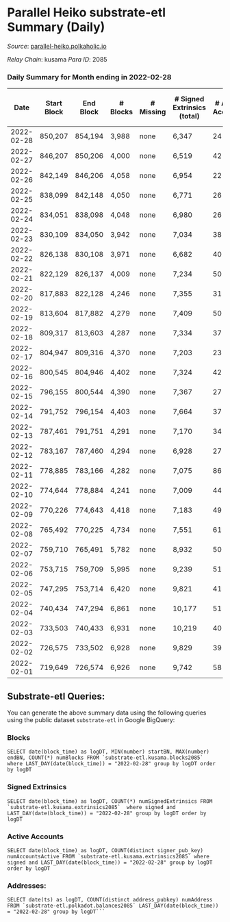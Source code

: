# Parallel Heiko substrate-etl Summary (Daily)

_Source_: [parallel-heiko.polkaholic.io](https://parallel-heiko.polkaholic.io)

*Relay Chain*: kusama
*Para ID*: 2085



### Daily Summary for Month ending in 2022-02-28


| Date | Start Block | End Block | # Blocks | # Missing | # Signed Extrinsics (total) | # Active Accounts | # Addresses with Balances | # Events | # Transfers | # XCM Transfers In | # XCM Transfers Out |
| ---- | ----------- | --------- | -------- | --------- | --------------------------- | ----------------- | ------------------------- | -------- | ----------- | ------------------ | ------------------- |
| 2022-02-28 | 850,207 | 854,194 | 3,988 | none  | 6,347 | 24 | 10,959 | 33,962 | 574 ($0.0011) |   |   |
| 2022-02-27 | 846,207 | 850,206 | 4,000 | none  | 6,519 | 42 | 10,959 | 34,957 | 837 ($0.0018) |   |   |
| 2022-02-26 | 842,149 | 846,206 | 4,058 | none  | 6,954 | 22 | 10,959 | 36,483 | 526 ($0.0011) |   |   |
| 2022-02-25 | 838,099 | 842,148 | 4,050 | none  | 6,771 | 26 | 10,959 | 35,784 | 573 ($0.89) |   |   |
| 2022-02-24 | 834,051 | 838,098 | 4,048 | none  | 6,980 | 26 | 10,958 | 36,667 | 623 ($0.001) |   |   |
| 2022-02-23 | 830,109 | 834,050 | 3,942 | none  | 7,034 | 38 | 10,958 | 36,764 | 707 ($0.0014) |   |   |
| 2022-02-22 | 826,138 | 830,108 | 3,971 | none  | 6,682 | 40 | 10,958 | 35,492 | 773 ($0.90) |   |   |
| 2022-02-21 | 822,129 | 826,137 | 4,009 | none  | 7,234 | 50 | 10,957 | 37,912 | 907 ($4.47) |   |   |
| 2022-02-20 | 817,883 | 822,128 | 4,246 | none  | 7,355 | 31 | 10,956 | 38,714 | 769 ($0.0018) |   |   |
| 2022-02-19 | 813,604 | 817,882 | 4,279 | none  | 7,409 | 50 | 10,956 | 39,365 | 1,120 ($8.93) |   |   |
| 2022-02-18 | 809,317 | 813,603 | 4,287 | none  | 7,334 | 37 | 10,956 | 38,815 | 864 ($1.30) |   |   |
| 2022-02-17 | 804,947 | 809,316 | 4,370 | none  | 7,203 | 23 | 10,955 | 38,186 | 609 ($6.21) |   |   |
| 2022-02-16 | 800,545 | 804,946 | 4,402 | none  | 7,324 | 42 | 10,955 | 39,085 | 940 ($0.0018) |   | 1 ($153.24) |
| 2022-02-15 | 796,155 | 800,544 | 4,390 | none  | 7,367 | 27 | 10,954 | 38,940 | 662 ($0.0006) |   |   |
| 2022-02-14 | 791,752 | 796,154 | 4,403 | none  | 7,664 | 37 | 10,954 | 40,459 | 955 ($0.0009) |   |   |
| 2022-02-13 | 787,461 | 791,751 | 4,291 | none  | 7,170 | 34 | 10,953 | 38,129 | 833 ($0.0008) |   |   |
| 2022-02-12 | 783,167 | 787,460 | 4,294 | none  | 6,928 | 27 | 10,952 | 37,015 | 671 ($3,736.52) |   |   |
| 2022-02-11 | 778,885 | 783,166 | 4,282 | none  | 7,075 | 86 | 10,944 | 37,770 | 870 ($4,713.17) |   |   |
| 2022-02-10 | 774,644 | 778,884 | 4,241 | none  | 7,009 | 44 | 10,943 | 37,641 | 1,073 ($0.0014) |   |   |
| 2022-02-09 | 770,226 | 774,643 | 4,418 | none  | 7,183 | 49 | 10,943 | 38,720 | 1,102 ($989.55) |   |   |
| 2022-02-08 | 765,492 | 770,225 | 4,734 | none  | 7,551 | 61 | 10,943 | 41,120 | 1,390 ($8,937.08) |   |   |
| 2022-02-07 | 759,710 | 765,491 | 5,782 | none  | 8,932 | 50 | 10,943 | 48,692 | 1,341 ($0.0037) |   |   |
| 2022-02-06 | 753,715 | 759,709 | 5,995 | none  | 9,239 | 51 | 10,943 | 50,197 | 1,192 ($0.002) |   |   |
| 2022-02-05 | 747,295 | 753,714 | 6,420 | none  | 9,821 | 41 | 10,943 | 53,231 | 1,061 ($0.0025) |   |   |
| 2022-02-04 | 740,434 | 747,294 | 6,861 | none  | 10,177 | 51 | 10,943 | 55,623 | 1,138 ($0.0023) |   |   |
| 2022-02-03 | 733,503 | 740,433 | 6,931 | none  | 10,219 | 40 | 10,943 | 56,025 | 1,201 ($1,116.20) |   |   |
| 2022-02-02 | 726,575 | 733,502 | 6,928 | none  | 9,829 | 39 | 10,922 | 54,234 | 1,018 ($49.71) |   |   |
| 2022-02-01 | 719,649 | 726,574 | 6,926 | none  | 9,742 | 58 | 10,921 | 54,123 | 1,237 ($141.77) |   |   |

## Substrate-etl Queries:
You can generate the above summary data using the following queries using the public dataset `substrate-etl` in Google BigQuery:


### Blocks
```
SELECT date(block_time) as logDT, MIN(number) startBN, MAX(number) endBN, COUNT(*) numBlocks FROM `substrate-etl.kusama.blocks2085`  where LAST_DAY(date(block_time)) = "2022-02-28" group by logDT order by logDT
```


### Signed Extrinsics
```
SELECT date(block_time) as logDT, COUNT(*) numSignedExtrinsics FROM `substrate-etl.kusama.extrinsics2085`  where signed and LAST_DAY(date(block_time)) = "2022-02-28" group by logDT order by logDT
```


### Active Accounts
```
SELECT date(block_time) as logDT, COUNT(distinct signer_pub_key) numAccountsActive FROM `substrate-etl.kusama.extrinsics2085` where signed and LAST_DAY(date(block_time)) = "2022-02-28" group by logDT order by logDT
```


### Addresses:
```
SELECT date(ts) as logDT, COUNT(distinct address_pubkey) numAddress FROM `substrate-etl.polkadot.balances2085` LAST_DAY(date(block_time)) = "2022-02-28" group by logDT```


